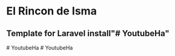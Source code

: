 # El Rincon de Isma
## Template for Laravel install"# YoutubeHa" 
#   Y o u t u b e H a  
 #   Y o u t u b e H a  
 